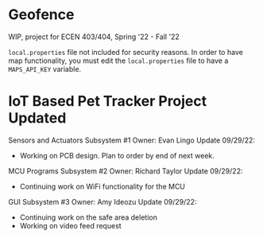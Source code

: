 # Geofence
WIP, project for ECEN 403/404, Spring '22 - Fall '22

`local.properties` file not included for security reasons. In order to have map functionality, you must edit the `local.properties` file to have a `MAPS_API_KEY` variable.

# IoT Based Pet Tracker Project Updated

Sensors and Actuators Subsystem #1
Owner: Evan Lingo
Update 09/29/22:
  - Working on PCB design. Plan to order by end of next week.


MCU Programs Subsystem #2
Owner: Richard Taylor
Update 09/29/22:
  - Continuing work on WiFi functionality for the MCU


GUI Subsystem #3
Owner: Amy Ideozu
Update 09/29/22:
  - Continuing work on the safe area deletion
  - Working on video feed request
